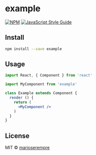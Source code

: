 # example

> 

[![NPM](https://img.shields.io/npm/v/example.svg)](https://www.npmjs.com/package/example) [![JavaScript Style Guide](https://img.shields.io/badge/code_style-standard-brightgreen.svg)](https://standardjs.com)

## Install

```bash
npm install --save example
```

## Usage

```jsx
import React, { Component } from 'react'

import MyComponent from 'example'

class Example extends Component {
  render () {
    return (
      <MyComponent />
    )
  }
}
```

## License

MIT © [marioserempre](https://github.com/marioserempre)
